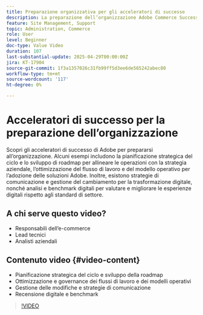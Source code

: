 ```yaml
---
title: Preparazione organizzativa per gli acceleratori di successo
description: La preparazione dell’organizzazione Adobe Commerce Success Accelerator consente di pianificare in modo strategico, gestire i flussi di lavoro, i cambiamenti e la revisione digitale.
feature: Site Management, Support
topic: Administration, Commerce
role: User
level: Beginner
doc-type: Value Video
duration: 107
last-substantial-update: 2025-04-29T00:00:00Z
jira: KT-17904
source-git-commit: 1f3a1357026c31fb99ff5d3ee6de565242abec80
workflow-type: tm+mt
source-wordcount: '117'
ht-degree: 0%

---
```



# Acceleratori di successo per la preparazione dell’organizzazione

Scopri gli acceleratori di successo di Adobe per prepararsi all’organizzazione. Alcuni esempi includono la pianificazione strategica del ciclo e lo sviluppo di roadmap per allineare le operazioni con la strategia aziendale, l’ottimizzazione del flusso di lavoro e del modello operativo per l’adozione delle soluzioni Adobe. Inoltre, esistono strategie di comunicazione e gestione del cambiamento per la trasformazione digitale, nonché analisi e benchmark digitali per valutare e migliorare le esperienze digitali rispetto agli standard di settore.

## A chi serve questo video?

* Responsabili dell’e-commerce
* Lead tecnici
* Analisti aziendali

## Contenuto video {#video-content}

* Pianificazione strategica del ciclo e sviluppo della roadmap
* Ottimizzazione e governance dei flussi di lavoro e dei modelli operativi
* Gestione delle modifiche e strategie di comunicazione
* Recensione digitale e benchmark

>[!VIDEO](https://video.tv.adobe.com/v/3457892/?learn=on&enablevpops)
